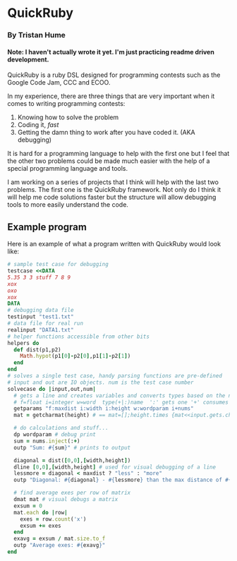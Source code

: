 # QuickRuby
### By Tristan Hume

#### Note: I haven't actually wrote it yet. I'm just practicing readme driven development.

QuickRuby is a ruby DSL designed for programming contests such as the Google Code Jam, CCC and ECOO.

In my experience, there are three things that are very important when it comes to writing programming
contests:

1. Knowing how to solve the problem
2. Coding it, *fast*
3. Getting the damn thing to work after you have coded it. (AKA debugging)

It is hard for a programming language to help with the first one but I feel that the other two
problems could be made much easier with the help of a special programming language and tools.

I am working on a series of projects that I think will help with the last two problems.
The first one is the QuickRuby framework. Not only do I think it will help me code solutions
faster but the structure will allow debugging tools to more easily understand the code.

## Example program

Here is an example of what a program written with QuickRuby would look like:

```ruby
# sample test case for debugging
testcase <<DATA
5.35 3 3 stuff 7 8 9
xox
oxo
xox
DATA
# debugging data file
testinput "test1.txt"
# data file for real run
realinput "DATA1.txt"
# helper functions accessible from other bits
helpers do
  def dist(p1,p2)
    Math.hypot(p1[0]-p2[0],p1[1]-p2[1])
  end
end
# solves a single test case, handy parsing functions are pre-defined
# input and out are IO objects. num is the test case number
solvecase do |input,out,num|
  # gets a line and creates variables and converts types based on the names
  # f=float i=integer w=word  type(+|:)name  ':' gets one '+' consumes many
  getparams "f:maxdist i:width i:height w:wordparam i+nums"
  mat = getcharmat(height) # == mat=[];height.times {mat<<input.gets.chars.to_a}

  # do calculations and stuff...
  dp wordparam # debug print
  sum = nums.inject(:+)
  outp "Sum: #{sum}" # prints to output

  diagonal = dist([0,0],[width,height])
  dline [0,0],[width,height] # used for visual debugging of a line
  lessmore = diagonal < maxdist ? "less" : "more"
  outp "Diagonal: #{diagonal} - #{lessmore} than the max distance of #{maxdist}"

  # find average exes per row of matrix
  dmat mat # visual debugs a matrix
  exsum = 0
  mat.each do |row|
    exes = row.count('x')
    exsum += exes
  end
  exavg = exsum / mat.size.to_f
  outp "Average exes: #{exavg}"
end
```


